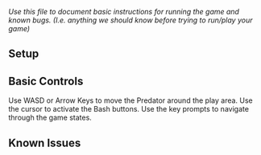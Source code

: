 _Use this file to document basic instructions for running the game and known bugs. (I.e. anything we should know before trying to run/play your game)_

## Setup

## Basic Controls
Use WASD or Arrow Keys to move the Predator around the play area. Use the cursor to activate the Bash buttons. Use the key prompts to navigate through the game states.

## Known Issues
